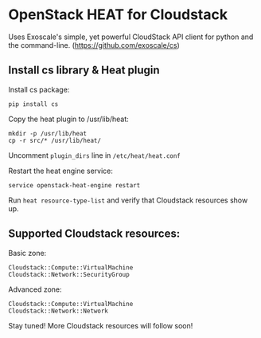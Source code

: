 # OpenStack HEAT for Cloudstack
Uses Exoscale's simple, yet powerful CloudStack API client for python and the command-line. (https://github.com/exoscale/cs)

## Install cs library & Heat plugin
Install cs package:

```
pip install cs
```
 
Copy the heat plugin to /usr/lib/heat:

```
mkdir -p /usr/lib/heat
cp -r src/* /usr/lib/heat/
```

Uncomment ```plugin_dirs``` line in ```/etc/heat/heat.conf```

Restart the heat engine service:

```
service openstack-heat-engine restart
```

Run ```heat resource-type-list``` and verify that Cloudstack resources show up.

## Supported Cloudstack resources:

Basic zone:

```
Cloudstack::Compute::VirtualMachine
Cloudstack::Network::SecurityGroup
```

Advanced zone:

```
Cloudstack::Compute::VirtualMachine
Cloudstack::Network::Network
```

Stay tuned! More Cloudstack resources will follow soon!

